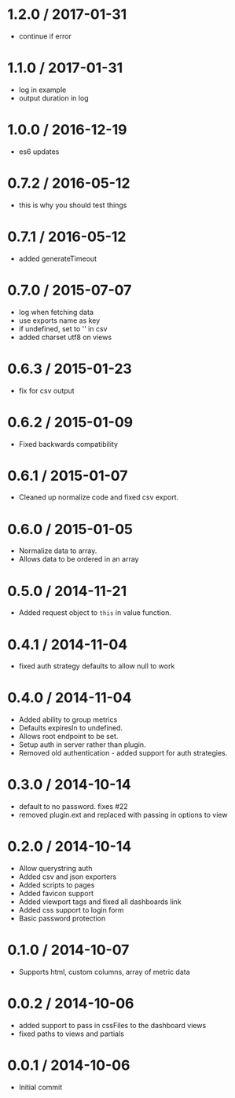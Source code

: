 
1.2.0 / 2017-01-31
==================

  * continue if error

1.1.0 / 2017-01-31
==================

  * log in example
  * output duration in log

1.0.0 / 2016-12-19
==================

  * es6 updates

0.7.2 / 2016-05-12
==================

  * this is why you should test things

0.7.1 / 2016-05-12
==================

  * added generateTimeout

0.7.0 / 2015-07-07
==================

  * log when fetching data
  * use exports name as key
  * if undefined, set to '' in csv
  * added charset utf8 on views

0.6.3 / 2015-01-23 
==================

  * fix for csv output

0.6.2 / 2015-01-09
==================

  * Fixed backwards compatibility

0.6.1 / 2015-01-07
==================

  * Cleaned up normalize code and fixed csv export.

0.6.0 / 2015-01-05
==================

  * Normalize data to array.
  * Allows data to be ordered in an array

0.5.0 / 2014-11-21 
==================

  * Added request object to `this` in value function.

0.4.1 / 2014-11-04 
==================

  * fixed auth strategy defaults to allow null to work

0.4.0 / 2014-11-04 
==================

  * Added ability to group metrics
  * Defaults expiresIn to undefined.
  * Allows root endpoint to be set.
  * Setup auth in server rather than plugin.
  * Removed old authentication - added support for auth strategies.

0.3.0 / 2014-10-14 
==================

  * default to no password.  fixes #22
  * removed plugin.ext and replaced with passing in options to view

0.2.0 / 2014-10-14 
==================

  * Allow querystring auth
  * Added csv and json exporters
  * Added scripts to pages
  * Added favicon support
  * Added viewport tags and fixed all dashboards link
  * Added css support to login form
  * Basic password protection

0.1.0 / 2014-10-07 
==================

  * Supports html, custom columns, array of metric data

0.0.2 / 2014-10-06 
==================

  * added support to pass in cssFiles to the dashboard views
  * fixed paths to views and partials

0.0.1 / 2014-10-06 
==================

  * Initial commit
